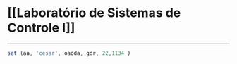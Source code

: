 # [[Laboratório de Sistemas de Controle I]]

---
```octave
set (aa, 'cesar', oaoda, gdr, 22,1134 )
```
